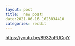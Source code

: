```yaml
--- 
layout: post 
title:  new post! 
date:2021-06-16 1623834410 
categories: reddit 
--- 
```

https://youtu.be/8932oPUCnjY
